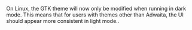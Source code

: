 On Linux, the GTK theme will now only be modified when running in dark mode. This means that for users with themes other than Adwaita, the UI should appear more consistent in light mode..